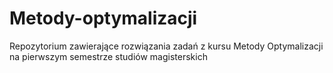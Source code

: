 # Metody-optymalizacji
Repozytorium zawierające rozwiązania zadań z kursu Metody Optymalizacji na pierwszym semestrze studiów magisterskich
